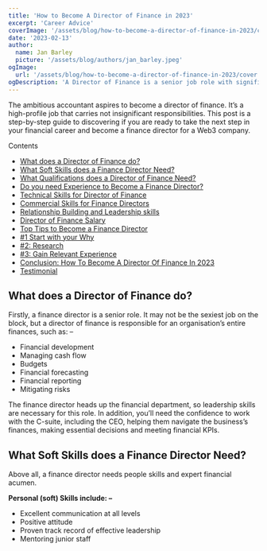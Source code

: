 ```yaml
---
title: 'How to Become A Director of Finance in 2023'
excerpt: 'Career Advice'
coverImage: '/assets/blog/how-to-become-a-director-of-finance-in-2023/cover.jpeg'
date: '2023-02-13'
author:
  name: Jan Barley
  picture: '/assets/blog/authors/jan_barley.jpeg'
ogImage:
  url: '/assets/blog/how-to-become-a-director-of-finance-in-2023/cover.jpeg'
ogDescription: 'A Director of Finance is a senior job role with significant rewards. Read the step-by-step guide to a new career as a Financial Director.'
---
```


The ambitious accountant aspires to become a director of finance. It’s a high-profile job that carries not insignificant responsibilities. This post is a step-by-step guide to discovering if you are ready to take the next step in your financial career and become a finance director for a Web3 company.

Contents

- [What does a Director of Finance do?](https://cbrecruitment.com/how-to-become-a-director-of-finance-in-2023/#What_does_a_Director_of_Finance_do "What does a Director of Finance do?")
- [What Soft Skills does a Finance Director Need?](https://cbrecruitment.com/how-to-become-a-director-of-finance-in-2023/#What_Soft_Skills_does_a_Finance_Director_Need "What Soft Skills does a Finance Director Need?")
- [What Qualifications does a Director of Finance Need?](https://cbrecruitment.com/how-to-become-a-director-of-finance-in-2023/#What_Qualifications_does_a_Director_of_Finance_Need "What Qualifications does a Director of Finance Need?")
- [Do you need Experience to Become a Finance Director?](https://cbrecruitment.com/how-to-become-a-director-of-finance-in-2023/#Do_you_need_Experience_to_Become_a_Finance_Director "Do you need Experience to Become a Finance Director?")
- [Technical Skills for Director of Finance](https://cbrecruitment.com/how-to-become-a-director-of-finance-in-2023/#Technical_Skills_for_Director_of_Finance "Technical Skills for Director of Finance")
- [Commercial Skills for Finance Directors](https://cbrecruitment.com/how-to-become-a-director-of-finance-in-2023/#Commercial_Skills_for_Finance_Directors "Commercial Skills for Finance Directors")
- [Relationship Building and Leadership skills](https://cbrecruitment.com/how-to-become-a-director-of-finance-in-2023/#Relationship_Building_and_Leadership_skills "Relationship Building and Leadership skills")
- [Director of Finance Salary](https://cbrecruitment.com/how-to-become-a-director-of-finance-in-2023/#Director_of_Finance_Salary "Director of Finance Salary")
- [Top Tips to Become a Finance Director](https://cbrecruitment.com/how-to-become-a-director-of-finance-in-2023/#Top_Tips_to_Become_a_Finance_Director "Top Tips to Become a Finance Director")
- [#1 Start with your Why](https://cbrecruitment.com/how-to-become-a-director-of-finance-in-2023/#1_Start_with_your_Why "#1 Start with your Why")
- [#2: Research](https://cbrecruitment.com/how-to-become-a-director-of-finance-in-2023/#2_Research "#2: Research")
- [#3: Gain Relevant Experience](https://cbrecruitment.com/how-to-become-a-director-of-finance-in-2023/#3_Gain_Relevant_Experience "#3: Gain Relevant Experience")
- [Conclusion: How To Become A Director Of Finance In 2023](https://cbrecruitment.com/how-to-become-a-director-of-finance-in-2023/#Conclusion_How_To_Become_A_Director_Of_Finance_In_2023 "Conclusion: How To Become A Director Of Finance In 2023")
- [Testimonial](https://cbrecruitment.com/how-to-become-a-director-of-finance-in-2023/#Testimonial "Testimonial")

## What does a Director of Finance do?

Firstly, a finance director is a senior role. It may not be the sexiest job on the block, but a director of finance is responsible for an organisation’s entire finances, such as: –

- Financial development
- Managing cash flow
- Budgets
- Financial forecasting
- Financial reporting
- Mitigating risks

The finance director heads up the financial department, so leadership skills are necessary for this role. In addition, you’ll need the confidence to work with the C-suite, including the CEO, helping them navigate the business’s finances, making essential decisions and meeting financial KPIs.

## What Soft Skills does a Finance Director Need?

Above all, a finance director needs people skills and expert financial acumen.

**Personal (soft) Skills include: –**

- Excellent communication at all levels
- Positive attitude
- Proven track record of effective leadership
- Mentoring junior staff
